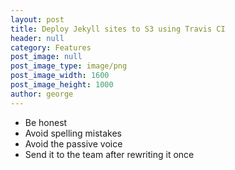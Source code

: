 ```yaml
---
layout: post
title: Deploy Jekyll sites to S3 using Travis CI
header: null
category: Features
post_image: null
post_image_type: image/png
post_image_width: 1600
post_image_height: 1000
author: george
---
```



- Be honest
- Avoid spelling mistakes
- Avoid the passive voice
- Send it to the team after rewriting it once